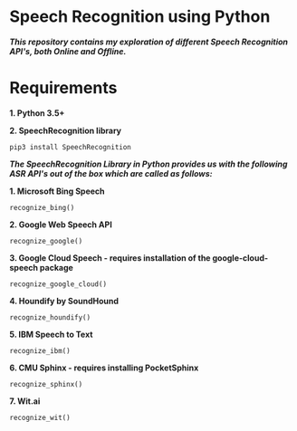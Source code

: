 # Speech Recognition using Python

***This repository contains my exploration of different Speech Recognition API's, both Online and Offline.***

# Requirements

**1. Python 3.5+**

**2. SpeechRecognition library**

```
pip3 install SpeechRecognition
```

***The SpeechRecognition Library in Python provides us with the following ASR API's out of the box which are called as follows:***

**1. Microsoft Bing Speech** 

```
recognize_bing()
```

**2. Google Web Speech API** 

```
recognize_google()
```

**3. Google Cloud Speech - requires installation of the google-cloud-speech package**

```
recognize_google_cloud()
```

**4. Houndify by SoundHound**

```
recognize_houndify()
```

**5. IBM Speech to Text**

```
recognize_ibm()
```
**6. CMU Sphinx - requires installing PocketSphinx**

```
recognize_sphinx()
```

**7. Wit.ai**

```
recognize_wit()
```
